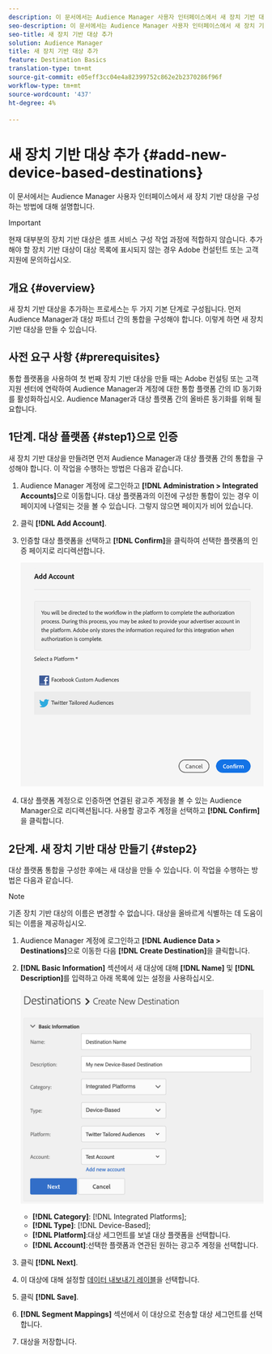```yaml
---
description: 이 문서에서는 Audience Manager 사용자 인터페이스에서 새 장치 기반 대상을 구성하는 방법에 대해 설명합니다.
seo-description: 이 문서에서는 Audience Manager 사용자 인터페이스에서 새 장치 기반 대상을 구성하는 방법에 대해 설명합니다.
seo-title: 새 장치 기반 대상 추가
solution: Audience Manager
title: 새 장치 기반 대상 추가
feature: Destination Basics
translation-type: tm+mt
source-git-commit: e05eff3cc04e4a82399752c862e2b2370286f96f
workflow-type: tm+mt
source-wordcount: '437'
ht-degree: 4%

---
```



# 새 장치 기반 대상 추가 {#add-new-device-based-destinations}

이 문서에서는 Audience Manager 사용자 인터페이스에서 새 장치 기반 대상을 구성하는 방법에 대해 설명합니다.

>[!IMPORTANT]
>
>현재 대부분의 장치 기반 대상은 셀프 서비스 구성 작업 과정에 적합하지 않습니다. 추가해야 할 장치 기반 대상이 대상 목록에 표시되지 않는 경우 Adobe 컨설턴트 또는 고객 지원에 문의하십시오.

## 개요 {#overview}

새 장치 기반 대상을 추가하는 프로세스는 두 가지 기본 단계로 구성됩니다. 먼저 Audience Manager과 대상 파트너 간의 통합을 구성해야 합니다. 이렇게 하면 새 장치 기반 대상을 만들 수 있습니다.

## 사전 요구 사항 {#prerequisites}

통합 플랫폼을 사용하여 첫 번째 장치 기반 대상을 만들 때는 Adobe 컨설팅 또는 고객 지원 센터에 연락하여 Audience Manager과 계정에 대한 통합 플랫폼 간의 ID 동기화를 활성화하십시오. Audience Manager과 대상 플랫폼 간의 올바른 동기화를 위해 필요합니다.

## 1단계. 대상 플랫폼 {#step1}으로 인증

새 장치 기반 대상을 만들려면 먼저 Audience Manager과 대상 플랫폼 간의 통합을 구성해야 합니다. 이 작업을 수행하는 방법은 다음과 같습니다.

1. Audience Manager 계정에 로그인하고 **[!DNL Administration > Integrated Accounts]**&#x200B;으로 이동합니다. 대상 플랫폼과의 이전에 구성한 통합이 있는 경우 이 페이지에 나열되는 것을 볼 수 있습니다. 그렇지 않으면 페이지가 비어 있습니다.
1. 클릭 **[!DNL Add Account]**.
1. 인증할 대상 플랫폼을 선택하고 **[!DNL Confirm]**&#x200B;을 클릭하여 선택한 플랫폼의 인증 페이지로 리디렉션합니다.

   ![통합 플랫폼](assets/dbd-integrated-platforms.png)

1. 대상 플랫폼 계정으로 인증하면 연결된 광고주 계정을 볼 수 있는 Audience Manager으로 리디렉션됩니다. 사용할 광고주 계정을 선택하고 **[!DNL Confirm]**&#x200B;을 클릭합니다.

## 2단계. 새 장치 기반 대상 만들기 {#step2}

대상 플랫폼 통합을 구성한 후에는 새 대상을 만들 수 있습니다. 이 작업을 수행하는 방법은 다음과 같습니다.

>[!NOTE]
>
>기존 장치 기반 대상의 이름은 변경할 수 없습니다. 대상을 올바르게 식별하는 데 도움이 되는 이름을 제공하십시오.

1. Audience Manager 계정에 로그인하고 **[!DNL Audience Data > Destinations]**&#x200B;으로 이동한 다음 **[!DNL Create Destination]**&#x200B;을 클릭합니다.
1. **[!DNL Basic Information]** 섹션에서 새 대상에 대해 **[!DNL Name]** 및 **[!DNL Description]**&#x200B;를 입력하고 아래 목록에 있는 설정을 사용하십시오.

   ![설정](assets/dbd-new-basic.png)

   * **[!DNL Category]**: [!DNL Integrated Platforms];
   * **[!DNL Type]**: [!DNL Device-Based];
   * **[!DNL Platform]**:대상 세그먼트를 보낼 대상 플랫폼을 선택합니다.
   * **[!DNL Account]**:선택한 플랫폼과 연관된 원하는 광고주 계정을 선택합니다.
1. 클릭 **[!DNL Next]**.
1. 이 대상에 대해 설정할 [데이터 내보내기 레이블](/help/using/features/data-export-controls.md#controls-labels)을 선택합니다.
1. 클릭 **[!DNL Save]**.
1. **[!DNL Segment Mappings]** 섹션에서 이 대상으로 전송할 대상 세그먼트를 선택합니다.
1. 대상을 저장합니다.
